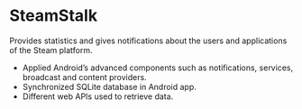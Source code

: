 # SteamStalk
Provides statistics and gives notifications about the users and applications of the Steam platform.
- Applied Android’s advanced components such as notifications, services, broadcast and content providers.
- Synchronized SQLite database in Android app.
- Different web APIs used to retrieve data.
